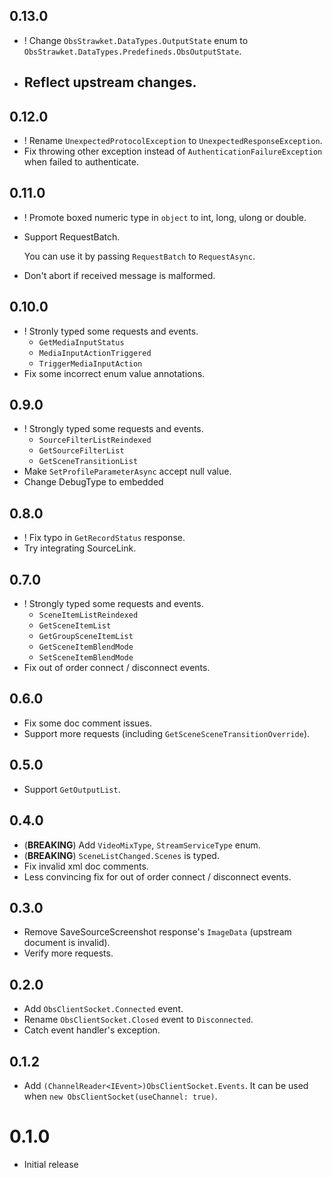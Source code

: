 ## 0.13.0

- ! Change `ObsStrawket.DataTypes.OutputState` enum to
  `ObsStrawket.DataTypes.Predefineds.ObsOutputState`.
- Reflect upstream changes.
  -

## 0.12.0

- ! Rename `UnexpectedProtocolException` to `UnexpectedResponseException`.
- Fix throwing other exception instead of `AuthenticationFailureException`
  when failed to authenticate.

## 0.11.0

- ! Promote boxed numeric type in `object` to int, long, ulong or double.
- Support RequestBatch.

  You can use it by passing `RequestBatch` to `RequestAsync`.

- Don't abort if received message is malformed.

## 0.10.0

- ! Stronly typed some requests and events.
  - `GetMediaInputStatus`
  - `MediaInputActionTriggered`
  - `TriggerMediaInputAction`
- Fix some incorrect enum value annotations.

## 0.9.0

- ! Strongly typed some requests and events.
  - `SourceFilterListReindexed`
  - `GetSourceFilterList`
  - `GetSceneTransitionList`
- Make `SetProfileParameterAsync` accept null value.
- Change DebugType to embedded

## 0.8.0

- ! Fix typo in `GetRecordStatus` response.
- Try integrating SourceLink.

## 0.7.0

- ! Strongly typed some requests and events.
  - `SceneItemListReindexed`
  - `GetSceneItemList`
  - `GetGroupSceneItemList`
  - `GetSceneItemBlendMode`
  - `SetSceneItemBlendMode`
- Fix out of order connect / disconnect events.

## 0.6.0

- Fix some doc comment issues.
- Support more requests (including `GetSceneSceneTransitionOverride`).

## 0.5.0

- Support `GetOutputList`.

## 0.4.0

- (**BREAKING**) Add `VideoMixType`, `StreamServiceType` enum.
- (**BREAKING**) `SceneListChanged.Scenes` is typed.
- Fix invalid xml doc comments.
- Less convincing fix for out of order connect / disconnect events.

## 0.3.0

- Remove SaveSourceScreenshot response's `ImageData` (upstream document is invalid).
- Verify more requests.

## 0.2.0

- Add `ObsClientSocket.Connected` event.
- Rename `ObsClientSocket.Closed` event to `Disconnected`.
- Catch event handler's exception.

## 0.1.2

- Add `(ChannelReader<IEvent>)ObsClientSocket.Events`. It can be used when `new ObsClientSocket(useChannel: true)`.

# 0.1.0

- Initial release
